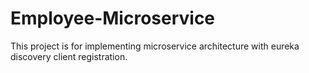 # Employee-Microservice
This project is for implementing microservice architecture with eureka discovery client registration.
